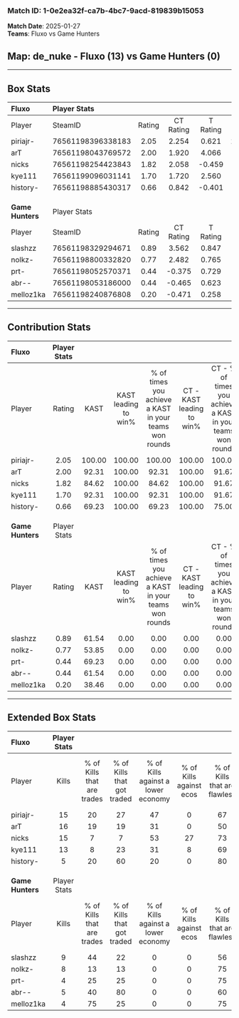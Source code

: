 ### Match ID: 1-0e2ea32f-ca7b-4bc7-9acd-819839b15053  
**Match Date**: 2025-01-27  
**Teams**: Fluxo vs Game Hunters  

## **Map**: de_nuke - Fluxo (13) vs Game Hunters (0)  
---  

## Box Stats  

| **Fluxo**        | Player Stats      |        |           |          |        |       |       |         |        |      |     |
| :- | :- | :-: | :-: | :-: | :-: | :-: | :-: | :-: | :-: | :-: | :-: |
| Player           | SteamID           | Rating | CT Rating | T Rating |  KAST  |  ADR  | Kills | Assists | Deaths | K/D  | HS% |
| piriajr-         | 76561198396338183 |  2.05  |   2.254   |  0.621   | 100.00 | 138.1 |  15   |    8    |   6    | 2.50 | 33  |
| arT              | 76561198043769572 |  2.00  |   1.920   |  4.066   | 92.31  | 115.5 |  16   |    5    |   5    | 3.20 | 43  |
| nicks            | 76561198254423843 |  1.82  |   2.058   |  -0.459  | 84.62  | 105.2 |  15   |    1    |   5    | 3.00 | 53  |
| kye111           | 76561199096031141 |  1.70  |   1.720   |  2.560   | 92.31  | 93.8  |  13   |    1    |   5    | 2.60 | 61  |
| history-         | 76561198885430317 |  0.66  |   0.842   |  -0.401  | 69.23  | 39.4  |   5   |    1    |   9    | 0.56 | 60  |
|                  |                   |        |           |          |        |       |       |         |        |      |     |
|                  |                   |        |           |          |        |       |       |         |        |      |     |
|                  |                   |        |           |          |        |       |       |         |        |      |     |
| **Game Hunters** | Player Stats      |        |           |          |        |       |       |         |        |      |     |
| Player           | SteamID           | Rating | CT Rating | T Rating |  KAST  |  ADR  | Kills | Assists | Deaths | K/D  | HS% |
| slashzz          | 76561198329294671 |  0.89  |   3.562   |  0.847   | 61.54  | 88.6  |   9   |    4    |   13   | 0.69 | 100 |
| nolkz-           | 76561198800332820 |  0.77  |   2.482   |  0.765   | 53.85  | 77.8  |   8   |    4    |   12   | 0.67 | 50  |
| prt-             | 76561198052570371 |  0.44  |  -0.375   |  0.729   | 69.23  | 33.9  |   4   |    4    |   13   | 0.31 | 100 |
| abr--            | 76561198053186000 |  0.44  |  -0.465   |  0.623   | 61.54  | 37.9  |   5   |    1    |   13   | 0.38 | 40  |
| melloz1ka        | 76561198240876808 |  0.20  |  -0.471   |  0.258   | 38.46  | 37.2  |   4   |    1    |   13   | 0.31 | 75  |
---  

## Contribution Stats  

| **Fluxo**        | Player Stats |        |                      |                                                        |                           |                                                             |                          |                                                            |
| :- | :-: | :-: | :-: | :-: | :-: | :-: | :-: | :-: |
| Player           |    Rating    |  KAST  | KAST leading to win% | % of times you achieve a KAST in your teams won rounds | CT - KAST leading to win% | CT - % of times you achieve a KAST in your teams won rounds | T - KAST leading to win% | T - % of times you achieve a KAST in your teams won rounds |
| piriajr-         |     2.05     | 100.00 |        100.00        |                         100.00                         |          100.00           |                           100.00                            |          100.00          |                           100.00                           |
| arT              |     2.00     | 92.31  |        100.00        |                         92.31                          |          100.00           |                            91.67                            |          100.00          |                           100.00                           |
| nicks            |     1.82     | 84.62  |        100.00        |                         84.62                          |          100.00           |                            91.67                            |           0.00           |                            0.00                            |
| kye111           |     1.70     | 92.31  |        100.00        |                         92.31                          |          100.00           |                            91.67                            |          100.00          |                           100.00                           |
| history-         |     0.66     | 69.23  |        100.00        |                         69.23                          |          100.00           |                            75.00                            |           0.00           |                            0.00                            |
|                  |              |        |                      |                                                        |                           |                                                             |                          |                                                            |
|                  |              |        |                      |                                                        |                           |                                                             |                          |                                                            |
|                  |              |        |                      |                                                        |                           |                                                             |                          |                                                            |
| **Game Hunters** | Player Stats |        |                      |                                                        |                           |                                                             |                          |                                                            |
| Player           |    Rating    |  KAST  | KAST leading to win% | % of times you achieve a KAST in your teams won rounds | CT - KAST leading to win% | CT - % of times you achieve a KAST in your teams won rounds | T - KAST leading to win% | T - % of times you achieve a KAST in your teams won rounds |
| slashzz          |     0.89     | 61.54  |         0.00         |                          0.00                          |           0.00            |                            0.00                             |           0.00           |                            0.00                            |
| nolkz-           |     0.77     | 53.85  |         0.00         |                          0.00                          |           0.00            |                            0.00                             |           0.00           |                            0.00                            |
| prt-             |     0.44     | 69.23  |         0.00         |                          0.00                          |           0.00            |                            0.00                             |           0.00           |                            0.00                            |
| abr--            |     0.44     | 61.54  |         0.00         |                          0.00                          |           0.00            |                            0.00                             |           0.00           |                            0.00                            |
| melloz1ka        |     0.20     | 38.46  |         0.00         |                          0.00                          |           0.00            |                            0.00                             |           0.00           |                            0.00                            |
---  

## Extended Box Stats  

| **Fluxo**        | Player Stats |                            |                            |                                    |                         |                              |                                 |        |                             |                                     |                          |                               |                            |
| :- | :-: | :-: | :-: | :-: | :-: | :-: | :-: | :-: | :-: | :-: | :-: | :-: | :-: |
| Player           |    Kills     | % of Kills that are trades | % of Kills that got traded | % of Kills against a lower economy | % of Kills against ecos | % of Kills that are flawless | % of Kills that are close duels | Deaths | % of Deaths that get traded | % of Deaths against a lower economy | % of Deaths against ecos | % of Deaths that are flawless | % of Deaths that are close |
| piriajr-         |      15      |             20             |             27             |                 47                 |            0            |              67              |               13                |   6    |             33              |                 33                  |            0             |              50               |             17             |
| arT              |      16      |             19             |             19             |                 31                 |            0            |              50              |                0                |   5    |             40              |                 40                  |            0             |              80               |             0              |
| nicks            |      15      |             7              |             7              |                 53                 |           27            |              73              |                0                |   5    |             20              |                  0                  |            0             |              40               |             40             |
| kye111           |      13      |             8              |             23             |                 31                 |            8            |              69              |                0                |   5    |             40              |                  0                  |            0             |              60               |             0              |
| history-         |      5       |             20             |             60             |                 20                 |            0            |              80              |                0                |   9    |             22              |                 11                  |            0             |              89               |             11             |
|                  |              |                            |                            |                                    |                         |                              |                                 |        |                             |                                     |                          |                               |                            |
|                  |              |                            |                            |                                    |                         |                              |                                 |        |                             |                                     |                          |                               |                            |
|                  |              |                            |                            |                                    |                         |                              |                                 |        |                             |                                     |                          |                               |                            |
| **Game Hunters** | Player Stats |                            |                            |                                    |                         |                              |                                 |        |                             |                                     |                          |                               |                            |
| Player           |    Kills     | % of Kills that are trades | % of Kills that got traded | % of Kills against a lower economy | % of Kills against ecos | % of Kills that are flawless | % of Kills that are close duels | Deaths | % of Deaths that get traded | % of Deaths against a lower economy | % of Deaths against ecos | % of Deaths that are flawless | % of Deaths that are close |
| slashzz          |      9       |             44             |             22             |                 0                  |            0            |              56              |               11                |   13   |             31              |                  0                  |            0             |              46               |             8              |
| nolkz-           |      8       |             13             |             13             |                 0                  |            0            |              75              |               13                |   12   |             25              |                  0                  |            0             |              83               |             0              |
| prt-             |      4       |             25             |             25             |                 0                  |            0            |              75              |                0                |   13   |             38              |                  0                  |            0             |              54               |             0              |
| abr--            |      5       |             40             |             80             |                 0                  |            0            |              60              |               20                |   13   |             15              |                  0                  |            0             |              69               |             8              |
| melloz1ka        |      4       |             75             |             25             |                 0                  |            0            |              75              |               25                |   13   |              0              |                  0                  |            0             |              77               |             0              |
